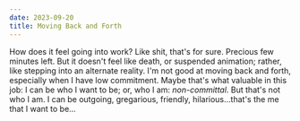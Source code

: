 ```yaml
---
date: 2023-09-20
title: Moving Back and Forth
---
```


How does it feel going into work? Like shit, that's for sure. Precious few minutes left. But it doesn't feel like death, or suspended animation; rather, like stepping into an alternate reality. I'm not good at moving back and forth, especially when I have low commitment. Maybe that's what valuable in this job: I can be who I want to be; or, who I am: *non-committal*. But that's not who I am. I can be outgoing, gregarious, friendly, hilarious...that's the me that I want to be...
